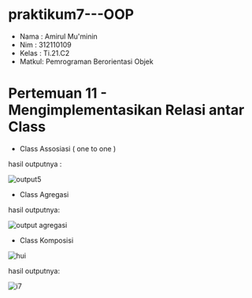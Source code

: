 # praktikum7---OOP

- Nama  : Amirul Mu'minin 
- Nim   : 312110109   
- Kelas : Ti.21.C2  
- Matkul: Pemrograman Berorientasi Objek 


# Pertemuan 11 - Mengimplementasikan Relasi antar Class #

- Class Assosiasi ( one to one )

hasil outputnya :

![output5](https://user-images.githubusercontent.com/116171779/206338818-d5064794-23c8-4aad-bf21-f5b70e60332b.png)


- Class Agregasi

hasil outputnya:

![output agregasi](https://user-images.githubusercontent.com/116171779/206338899-35317043-8541-43cf-8cbd-8289a4cd4f74.png)


- Class Komposisi

![hui](https://user-images.githubusercontent.com/116171779/206339335-7c702955-b9fb-4257-bdef-18e69b986b0f.png)

hasil outputnya:

![i7](https://user-images.githubusercontent.com/116171779/206341689-326e7e9d-989f-422c-b309-33d74005180a.png)


